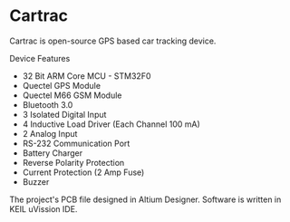 # Cartrac
Cartrac is open-source GPS based car tracking device.

Device Features

* 32 Bit ARM Core MCU - STM32F0  
* Quectel GPS Module  
* Quectel M66 GSM Module  
* Bluetooth 3.0  
* 3 Isolated Digital Input  
* 4 Inductive Load Driver (Each Channel 100 mA)  
* 2 Analog Input  
* RS-232 Communication Port  
* Battery Charger  
* Reverse Polarity Protection  
* Current Protection (2 Amp Fuse)  
* Buzzer  

The project's PCB file designed in Altium Designer. Software is written in KEIL uVission IDE.  
